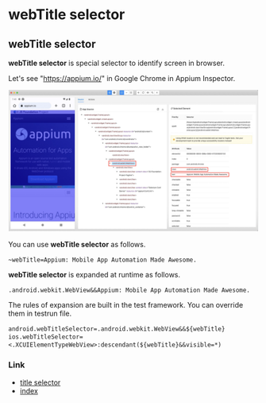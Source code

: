 # webTitle selector

## webTitle selector

**webTitle selector** is special selector to identify screen in browser.

Let's see "https://appium.io/" in Google Chrome in Appium Inspector.

![Optimizing end of scroll](../../../basic/_images/webtitle_selector.png)

You can use **webTitle selector** as follows.

```
~webTitle=Appium: Mobile App Automation Made Awesome.
```

**webTitle selector** is expanded at runtime as follows.

```
.android.webkit.WebView&&Appium: Mobile App Automation Made Awesome.
```

The rules of expansion are built in the test framework.
You can override them in testrun file.

```properties
android.webTitleSelector=.android.webkit.WebView&&${webTitle}
ios.webTitleSelector=<.XCUIElementTypeWebView>:descendant(${webTitle}&&visible=*)
```

### Link

- [title selector](title_selector.md)
- [index](../../../index.md)

